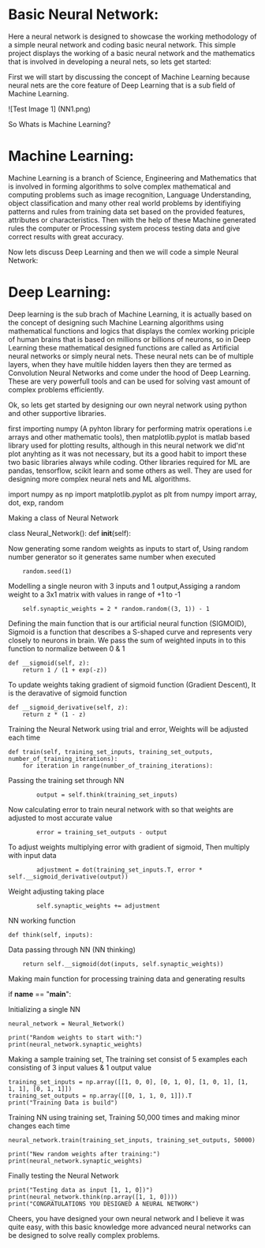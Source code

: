 # Basic Neural Network:
Here a neural network is designed to showcase the working methodology of a simple neural network and coding basic neural network. This simple project displays the working of a basic neural network and the mathematics that is involved in developing a neural nets, so lets get started:

First we will start by discussing the concept of Machine Learning because neural nets are the core feature of Deep Learning that is a sub field of Machine Learning.

![Test Image 1] (NN1.png)

So Whats is Machine Learning?

# Machine Learning:
Machine Learning is a branch of Science, Engineering and Mathematics that is involved in forming algorithms to solve complex mathematical and computing problems such as image recognition, Language Understanding, object classification and many other real world problems by identifiying patterns and rules from training data set based on the provided features, attributes or characteristics. Then with the help of these Machine generated rules the computer or Processing system process testing data and give correct results with great accuracy.

Now lets discuss Deep Learning and then we will code a simple Neural Network:

# Deep Learning:
Deep learning is the sub brach of Machine Learning, it is actually based on the concept of designing such Machine Learning algorithms using mathematical functions and logics that displays the comlex working priciple of human brains that is based on millions or billions of neurons, so in Deep Learning these mathematical designed functions are called as Artificial neural networks or simply neural nets. These neural nets can be of multiple layers, when they have multile hidden layers then they are termed as Convolution Neural Networks and come under the hood of Deep Learning. These are very powerfull tools and can be used for solving vast amount of complex problems efficiently.

Ok, so lets get started by designing our own neyral network using python and other supportive libraries.

first importing numpy (A pyhton library for performing matrix operations i.e arrays and other mathematic tools), then matplotlib.pyplot is matlab based library used for plotting results, although in this neural network we did'nt plot anyhting as it was not necessary, but its a good habit to import these two basic libraries always while coding. Other libraries required for ML are pandas, tensorflow, scikit learn and some others as well. They are used for designing more complex neural nets and ML algorithms.  

import numpy as np
import matplotlib.pyplot as plt
from numpy import array, dot, exp, random

Making a class of Neural Network

class Neural_Network():
    def __init__(self):

Now generating some random weights as inputs to start of, Using random number generator so it generates same number when executed

        random.seed(1)

Modelling a single neuron with 3 inputs and 1 output,Assiging a random weight to a 3x1 matrix with values in range of +1 to -1

        self.synaptic_weights = 2 * random.random((3, 1)) - 1

Defining the main function that is our artificial neural function (SIGMOID), Sigmoid is a function that describes a S-shaped curve and represents very closely to neurons in brain. We pass the sum of weighted inputs in to this function to normalize between 0 & 1

    def __sigmoid(self, z):
        return 1 / (1 + exp(-z))

To update weights taking gradient of sigmoid function (Gradient Descent), It is the deravative of sigmoid function

    def __sigmoid_derivative(self, z):
        return z * (1 - z)

Training the Neural Network using trial and error, Weights will be adjusted each time  

    def train(self, training_set_inputs, training_set_outputs, number_of_training_iterations):
        for iteration in range(number_of_training_iterations):

Passing the training set through NN

            output = self.think(training_set_inputs)

Now calculating error to train neural network with so that weights are adjusted to most accurate value

            error = training_set_outputs - output

To adjust weights multiplying error with gradient of sigmoid, Then multiply with input data

            adjustment = dot(training_set_inputs.T, error * self.__sigmoid_derivative(output))

Weight adjusting taking place

            self.synaptic_weights += adjustment

NN working function

    def think(self, inputs):

Data passing through NN (NN thinking) 

        return self.__sigmoid(dot(inputs, self.synaptic_weights))

Making main function for processing training data and generating results

if __name__ == "__main__":

Initializing a single NN

    neural_network = Neural_Network()

    print("Random weights to start with:")
    print(neural_network.synaptic_weights)
    
Making a sample training set, The training set consist of 5 examples each consisting of 3 input values & 1 output value

    training_set_inputs = np.array([[1, 0, 0], [0, 1, 0], [1, 0, 1], [1, 1, 1], [0, 1, 1]])
    training_set_outputs = np.array([[0, 1, 1, 0, 1]]).T
    print("Training Data is build")  

Training NN using training set, Training 50,000 times and making minor changes each time

    neural_network.train(training_set_inputs, training_set_outputs, 50000)

    print("New random weights after training:")
    print(neural_network.synaptic_weights)

Finally testing the Neural Network

    print("Testing data as input [1, 1, 0])")
    print(neural_network.think(np.array([1, 1, 0])))
    print("CONGRATULATIONS YOU DESIGNED A NEURAL NETWORK")
    
Cheers, you have designed your own neural network and I believe it was quite easy, with this basic knowledge more advanced neural networks can be designed to solve really complex problems.
        






